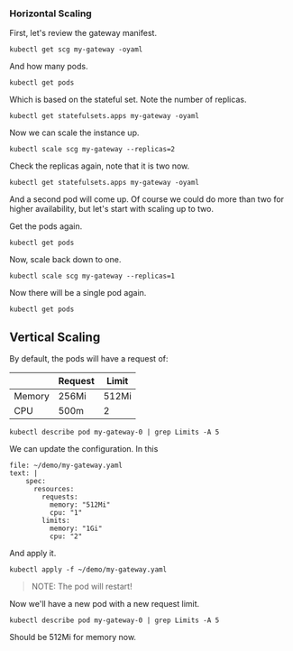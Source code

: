 ### Horizontal Scaling

First, let's review the gateway manifest.

```execute-1
kubectl get scg my-gateway -oyaml
```

And how many pods.

```execute-1
kubectl get pods
```

Which is based on the stateful set. Note the number of replicas.

```execute-1
kubectl get statefulsets.apps my-gateway -oyaml
```

Now we can scale the instance up.

```execute-1
kubectl scale scg my-gateway --replicas=2 
```

Check the replicas again, note that it is two now.

```execute-1
kubectl get statefulsets.apps my-gateway -oyaml
```

And a second pod will come up. Of course we could do more than two for higher availability, but let's start with scaling up to two.

Get the pods again.

```execute-1
kubectl get pods
```

Now, scale back down to one.

```execute-1
kubectl scale scg my-gateway --replicas=1
```

Now there will be a single pod again.

```execute-1
kubectl get pods
```

## Vertical Scaling

By default, the pods will have a request of:

|        | Request | Limit |
|--------|---------|-------|
| Memory | 256Mi   | 512Mi |
| CPU    | 500m    | 2     |

```execute-1
kubectl describe pod my-gateway-0 | grep Limits -A 5
```

We can update the configuration. In this 

```editor:append-lines-to-file
file: ~/demo/my-gateway.yaml
text: |
    spec:
      resources:
        requests:
          memory: "512Mi"
          cpu: "1"
        limits:
          memory: "1Gi"
          cpu: "2"
```

And apply it.

```execute-1
kubectl apply -f ~/demo/my-gateway.yaml
```

>NOTE: The pod will restart!

Now we'll have a new pod with a new request limit.

```execute-1
kubectl describe pod my-gateway-0 | grep Limits -A 5
```

Should be 512Mi for memory now.